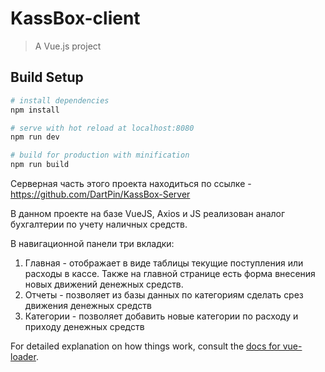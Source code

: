 # KassBox-client

> A Vue.js project

## Build Setup

``` bash
# install dependencies
npm install

# serve with hot reload at localhost:8080
npm run dev

# build for production with minification
npm run build
```
Серверная часть этого проекта находиться по ссылке - https://github.com/DartPin/KassBox-Server

В данном проекте на базе VueJS, Axios и JS реализован аналог бухгалтерии по учету наличных средств.

В навигационной панели три вкладки:
1. Главная - отображает в виде таблицы текущие поступления или расходы в кассе. Также на главной странице есть форма внесения новых движений денежных средств.
2. Отчеты - позволяет из базы данных по категориям сделать срез движения денежных средств
3. Категории - позволяет добавить новые категории по расходу и приходу денежных средств

For detailed explanation on how things work, consult the [docs for vue-loader](http://vuejs.github.io/vue-loader).
